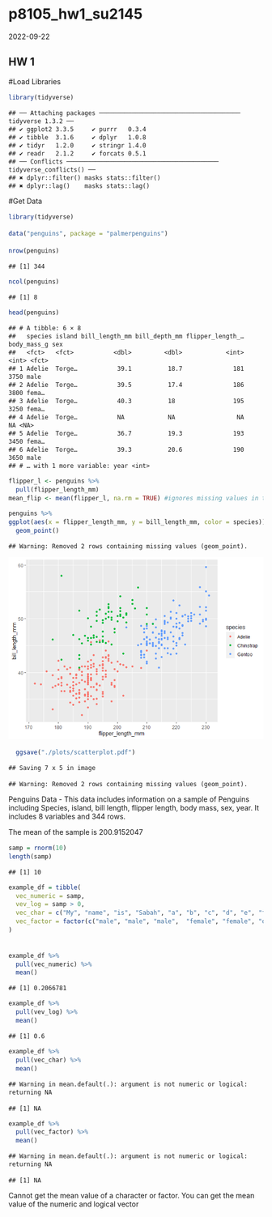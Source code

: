 p8105_hw1_su2145
================
2022-09-22

## HW 1

\#Load Libraries

``` r
library(tidyverse)
```

    ## ── Attaching packages ─────────────────────────────────────── tidyverse 1.3.2 ──
    ## ✔ ggplot2 3.3.5     ✔ purrr   0.3.4
    ## ✔ tibble  3.1.6     ✔ dplyr   1.0.8
    ## ✔ tidyr   1.2.0     ✔ stringr 1.4.0
    ## ✔ readr   2.1.2     ✔ forcats 0.5.1
    ## ── Conflicts ────────────────────────────────────────── tidyverse_conflicts() ──
    ## ✖ dplyr::filter() masks stats::filter()
    ## ✖ dplyr::lag()    masks stats::lag()

\#Get Data

``` r
library(tidyverse)

data("penguins", package = "palmerpenguins")

nrow(penguins)
```

    ## [1] 344

``` r
ncol(penguins)
```

    ## [1] 8

``` r
head(penguins)
```

    ## # A tibble: 6 × 8
    ##   species island bill_length_mm bill_depth_mm flipper_length_… body_mass_g sex  
    ##   <fct>   <fct>           <dbl>         <dbl>            <int>       <int> <fct>
    ## 1 Adelie  Torge…           39.1          18.7              181        3750 male 
    ## 2 Adelie  Torge…           39.5          17.4              186        3800 fema…
    ## 3 Adelie  Torge…           40.3          18                195        3250 fema…
    ## 4 Adelie  Torge…           NA            NA                 NA          NA <NA> 
    ## 5 Adelie  Torge…           36.7          19.3              193        3450 fema…
    ## 6 Adelie  Torge…           39.3          20.6              190        3650 male 
    ## # … with 1 more variable: year <int>

``` r
flipper_l <- penguins %>%
  pull(flipper_length_mm)
mean_flip <- mean(flipper_l, na.rm = TRUE) #ignores missing values in the mean calculation 
```

``` r
penguins %>%
ggplot(aes(x = flipper_length_mm, y = bill_length_mm, color = species)) + 
  geom_point() 
```

    ## Warning: Removed 2 rows containing missing values (geom_point).

![](p8105_hw1_su2145_files/figure-gfm/unnamed-chunk-3-1.png)<!-- -->

``` r
  ggsave("./plots/scatterplot.pdf")
```

    ## Saving 7 x 5 in image

    ## Warning: Removed 2 rows containing missing values (geom_point).

Penguins Data - This data includes information on a sample of Penguins
including Species, island, bill length, flipper length, body mass, sex,
year. It includes 8 variables and 344 rows.

The mean of the sample is 200.9152047

``` r
samp = rnorm(10) 
length(samp)
```

    ## [1] 10

``` r
example_df = tibble(
  vec_numeric = samp,
  vev_log = samp > 0,
  vec_char = c("My", "name", "is", "Sabah", "a", "b", "c", "d", "e", "f"),
  vec_factor = factor(c("male", "male", "male",  "female", "female", "other", "other", "other", "other", "other"))
)


example_df %>%
  pull(vec_numeric) %>%
  mean()
```

    ## [1] 0.2066781

``` r
example_df %>%
  pull(vev_log) %>%
  mean() 
```

    ## [1] 0.6

``` r
example_df %>%
  pull(vec_char) %>%
  mean() 
```

    ## Warning in mean.default(.): argument is not numeric or logical: returning NA

    ## [1] NA

``` r
example_df %>%
  pull(vec_factor) %>%
  mean() 
```

    ## Warning in mean.default(.): argument is not numeric or logical: returning NA

    ## [1] NA

Cannot get the mean value of a character or factor. You can get the mean
value of the numeric and logical vector
